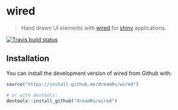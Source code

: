 # wired

> Hand drawn UI elements with [wired](https://wiredjs.com/) for [shiny](https://shiny.rstudio.com/) applications.

[![Travis build status](https://travis-ci.org/dreamRs/wired.svg?branch=master)](https://travis-ci.org/dreamRs/wired)

## Installation

You can install the development version of wired from Github with:

``` r
source("https://install-github.me/dreamRs/wired")

# or with devtools:
devtools::install_github("dreamRs/wired")
```



